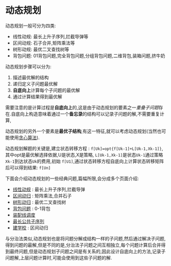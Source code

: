 # 动态规划

动态规划一般可分为四类:

* 线性动规: 最长上升子序列,拦截导弹等
* 区间动规: 石子合并,矩阵乘法等
* 树形动规: 最优二叉查找树等
* 背包问题: 01背包问题,完全背包问题,分组背包问题,二维背包,装箱问题,挤牛奶

动态规划步骤可以分为:

1. 描述最优解的结构
2. 递归定义子问题最优解
3. **自底向上**计算每个子问题的最优解
4. 通过计算结果得到最优解

需要注意的是计算过程是**自底向上**的,这是由于动态规划的要素之一*重叠子问题*存在.自底向上构造意味着通过一个**备忘录**的结构可以记录子问题的解,不需要重复计算,

动态规划的另外一个要素是**最优子结构**,有这一特征,就可以考虑动态规划(当然也可能使用[贪心算法](./greedy.md)).

动态规划解题的关键是,建立状态转移方程 : `f[Uk]=opt{f[Uk-1]+L[Uk-1,Xk-1]}`,其中opt是最优解选择依据,U是状态,X是策略, `L[Uk-1,Xk-1]`是状态`Uk-1`通过策略`Xk-1`到达状态`Uk`的费用,初始 `f[U1]`,通过状态转移方程自底向上计算状态转移矩阵后可以得到结果: `f[Un]`

下面会介绍动态规划的一些经典问题,篇幅所限,会分成多个页面介绍:

* [线性动规](./dynamic-programing/line.md) : 最长上升子序列,拦截导弹
* [区间动归](./dynamic-programing/region.md) : 矩阵乘法,合并石子
* [树形动归](./dynamic-programing/tree.md) : 最优二叉查找树
* [背包问题](./dynamic-programing/knapsack.md) : 0-1背包
* [装配线调度](./dynamic-programing/dispatch.md)
* [最长公共子序列](./dynamic-programing/lcs.md)
* [建学校](./dynamic-programing/build-school.md) : 区间动归

与分治法类似,动态规划也是将问题分解成结构一样的子问题,然后通过解决子问题,得到问题的最解,但是不同的是,分治法子问题之间互相独立,每个问题计算后合并得到最终问题,但是动态规划子问题之间是有关系的,因此设计自底向上的方法,记录子问题解,上层问题计算时,可能会使用到这些子问题的解.
